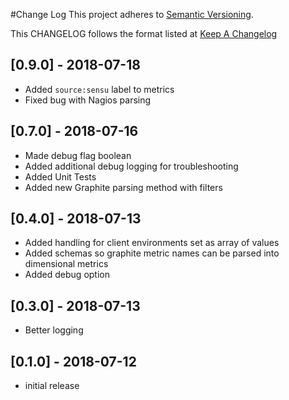 #Change Log
This project adheres to [Semantic Versioning](http://semver.org/).

This CHANGELOG follows the format listed at [Keep A Changelog](http://keepachangelog.com/)

## [0.9.0] - 2018-07-18
- Added `source:sensu` label to metrics
- Fixed bug with Nagios parsing

## [0.7.0] - 2018-07-16
- Made debug flag boolean
- Added additional debug logging for troubleshooting
- Added Unit Tests
- Added new Graphite parsing method with filters

## [0.4.0] - 2018-07-13
- Added handling for client environments set as array of values
- Added schemas so graphite metric names can be parsed into dimensional metrics
- Added debug option

## [0.3.0] - 2018-07-13
- Better logging

## [0.1.0] - 2018-07-12
- initial release
